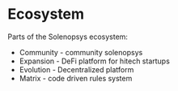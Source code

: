 # Ecosystem

Parts of the Solenopsys ecosystem:

- Community - community solenopsys
- Expansion - DeFi platform for hitech startups
- Evolution - Decentralized platform
- Matrix - code driven rules system